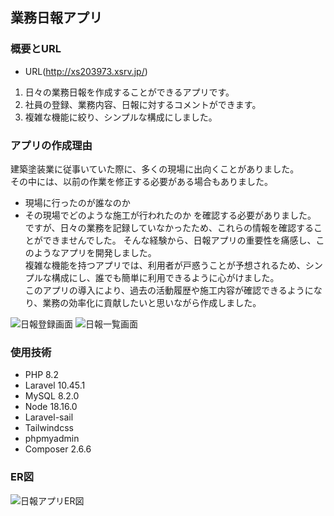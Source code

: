 ## 業務日報アプリ

### 概要とURL
* URL(http://xs203973.xsrv.jp/)
1. 日々の業務日報を作成することができるアプリです。
2. 社員の登録、業務内容、日報に対するコメントができます。
3. 複雑な機能に絞り、シンプルな構成にしました。

### アプリの作成理由
建築塗装業に従事いていた際に、多くの現場に出向くことがありました。<br>
その中には、以前の作業を修正する必要がある場合もありました。<br>
* 現場に行ったのが誰なのか
* その現場でどのような施工が行われたのか
を確認する必要がありました。
ですが、日々の業務を記録していなかったため、これらの情報を確認することができませんでした。
そんな経験から、日報アプリの重要性を痛感し、このようなアプリを開発しました。<br>
複雑な機能を持つアプリでは、利用者が戸惑うことが予想されるため、シンプルな構成にし、誰でも簡単に利用できるように心がけました。<br>
このアプリの導入により、過去の活動履歴や施工内容が確認できるようになり、業務の効率化に貢献したいと思いながら作成しました。

![日報登録画面](https://github.com/tomozo0223/laravel-report-app/assets/145981508/892c4dd6-e1e8-4deb-a24c-03f3ec5d3fd4)
![日報一覧画面](https://github.com/tomozo0223/laravel-report-app/assets/145981508/e8c97e23-da20-45f4-bf72-313c231c828f)

### 使用技術
* PHP 8.2
* Laravel 10.45.1
* MySQL 8.2.0
* Node 18.16.0
* Laravel-sail
* Tailwindcss
* phpmyadmin
* Composer 2.6.6

### ER図
![日報アプリER図](https://github.com/tomozo0223/laravel-report-app/assets/145981508/16c7fb2c-e1ef-4a98-a63c-54f31ba3d30d)
